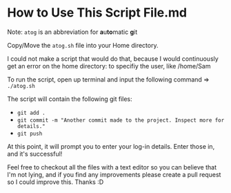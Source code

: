 # How to Use This Script File.md

Note: `atog` is an abbreviation for **a**u**to**matic **g**it

Copy/Move the `atog.sh` file into your Home directory. 

I could not make a script that would do that, because I would continuously get an error on the home directory: to specifiy the user, like /home/Sam

To run the script, open up terminal and input the following command =>  `./atog.sh`

The script will contain the following git files:

- `git add .`
- `git commit -m "Another commit made to the project. Inspect more for details."`
- `git push`


At this point, it will prompt you to enter your log-in details. Enter those in, and it's successful! 

Feel free to checkout all the files with a text editor so you can believe that I'm not lying, and if you find any improvements please create a pull request so I could improve this. Thanks :D

